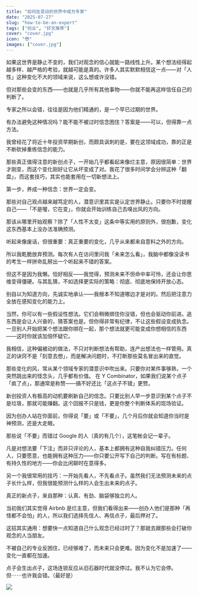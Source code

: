```yaml
---
title: "如何在变动的世界中成为专家"
date: "2025-07-27"
slug: "how-to-be-an-expert"
tags: ["创业", "好文推荐"]
cover: "cover.jpg"
icon: "😎"
images: ["cover.jpg"]
---
```

如果这世界是静止不变的，我们对观念的信心就能一路线性上升。某个想法经得起越多样、越严格的考验，就越可能是真的。许多人其实默默相信这一点——对「人性」这种变化不大的领域来说，这么想或许没错。



但对那些会变的东西——也就是几乎所有其他事物——你就不能再这样信任自己的判断了。



专家之所以会错，往往是因为他们精通的，是一个早已过期的世界。



有办法避免这种情况吗？能不能不被过时信念困住？答案是——可以，但得靠一点方法。



我曾经花了将近十年投资早期新创，而颇具讽刺的是，要在这领域成功，靠的正是不断砍掉重练信念的能力。



那些真正值得注意的新创点子，一开始几乎都看起来像烂主意，原因很简单：世界才刚变，而这个变化刚好让它从坏变成了对。我花了很多时间学会分辨这种「翻盘」，而这套技巧，其实也能套用在一切新想法上。



第一步，养成一种信念：世界一定会变。



那些对自己观点越来越笃定的人，潜意识里其实是认定世界静止。只要你不时提醒自己——「不是喔，它在变」，你就会开始训练自己去嗅出风的方向。



那该从哪里开始观察？除了「人性不太变」这条中等实用的原则外，很抱歉，变化这东西基本上没办法准确预测。



听起来像废话，但很重要：真正重要的变化，几乎从来都来自意料之外的方向。



所以我乾脆放弃预测。每次有人在访问里问我「未来怎么看」，我脑中都像没读书的考生一样拼命乱掰出一个听起来不错的答案。



但这不是因为我懒。恰好相反——我觉得，预测未来不但命中率可怜，还会让你思维变得僵硬。与其乱猜，不如选择更实际的策略：彻底、彻底地保持开放心态。



别自以为知道方向，先诚实地承认——我根本不知道哪边才是对的。然后把注意力全放在感知变化的能力上。



当然，你可以有一些假设性想法。它们会稍微绑住你没错，但也会驱动你前进。追东西是会让人兴奋的，猜答案也是。但你得非常有纪律，不让这些假设变成执念。
一旦别人开始把某个想法跟你绑在一起，那个想法就更可能变成你想相信的东西——这时你就该加倍怀疑它。



我相信，这种偏被动的做法，不只对判断想法有帮助，连产出想法也一样管用。真正的诀窍不是「刻意去想」，而是解决问题时，不打断那些莫名冒出来的直觉。



那些变化的风，常从某个领域专家的潜意识中吹出来。只要你对某件事够熟，一个突然跳出来的怪念头，几乎都有价值。
在 Y Combinator，如果我们说某个点子「疯了点」，那通常是称赞——搞不好还比「这点子不错」更赞。



新创投资人有极高的动机要刷新自己的信念。只要比别人早一步意识到某个点子不是垃圾，那就可能赚翻。这个回报不只是钱，更是你整个判断体系的现场验证。



因为创办人站在你面前，你得说「要」或「不要」，几个月后你就会知道你当时是神预测，还是大走眼。



那些说「不要」而错过 Google 的人（真的有几个），这笔帐会记一辈子。



凡是对想法要「下注」而非只评论的人，基本上都拥有这种自我纠错压力。任何人，只要愿意，也能拥有这种压力——你只要公开写下自己的判断。写在有标题、有持久性的地方——你会比闲聊时在意得多。



另一个我很常用的技巧：一开始先看人，不先看点子。虽然我们无法预测未来的点子长什么样，但我很能预测什么样的人会生出未来的点子。



真正的新点子，来自那种：认真、有劲、脑袋够独立的人。



当初我们其实觉得 Airbnb 是烂主意，但我们看得出来——创办人他们是那种「再怪都不会怕」的人，所以我们选择先信人、再信点子，最后押对了。



这招其实通用：想要快一点知道自己什么观念已经过时了？那就去跟那些会打破你观念的人当朋友。



不被自己的专业反困住，已经够难了，而未来只会更难。因为变化不是加速了——变化一直都在加速。



点子会生出点子，这场连锁反应从旧石器时代就没停过。我不认为它会停。
但⋯⋯也许我会错。（最好是）




![](https://prod-files-secure.s3.us-west-2.amazonaws.com/112d0858-5090-4d34-a606-b75eb8d65fd2/46476355-9cf3-4e99-9b7a-3531bc426380/1000202064.png?X-Amz-Algorithm=AWS4-HMAC-SHA256&X-Amz-Content-Sha256=UNSIGNED-PAYLOAD&X-Amz-Credential=ASIAZI2LB4664R5IB6NP%2F20250811%2Fus-west-2%2Fs3%2Faws4_request&X-Amz-Date=20250811T145252Z&X-Amz-Expires=3600&X-Amz-Security-Token=IQoJb3JpZ2luX2VjELf%2F%2F%2F%2F%2F%2F%2F%2F%2F%2FwEaCXVzLXdlc3QtMiJGMEQCIFYYgbjswpzkbN7OT5Wxj%2BWVSpcWA99lxxmZSEvSnYbSAiBNVXV5EnTxjcMhJbXfKnqN75qGc%2FwaGpoXA1S3rXOlPCqIBAjw%2F%2F%2F%2F%2F%2F%2F%2F%2F%2F8BEAAaDDYzNzQyMzE4MzgwNSIMsqQL1cFVg%2BNT8iRXKtwDdvw6wqCmxXNo5%2BWDirPkt%2FoAp7GwmyFbdZcVhinlCKJFoc8vHkKnZLLXMBdY0FRh0XQbmj8JVEMTPNxLgLmqzWP5Gq17B5Am0jYzzvWlQ%2BwrH7khzgrduXPFs%2B1eJYNAXfPUZFikU0YdlheKLI0hV3lqBoXHZq649SxwZPR7A9%2FtVywfXcDuySNhP0BAwoxbw1xPu89AcVc108ikYE6HAOzqc1xlF%2FaexJ9KIc1G0%2B1lIiphWaRohcTz7vBkErTphqiMNxSNkAUrSjDJmDMz3%2Fx7YBK50mL3BHYs28gmALZFpn5XtShJoC30SrjLXbIRqvUrrj%2BUttLHMqyiYrf9142H4xHYRZO9hrUJG8iBYEtLvAk8yiv7tdkOSqF9a5cklXfxSxZywuHY3Q244smgFDD4eu%2BaEh2yj8buqBp%2BOT2kHPx7yyYUCP6hvwnQ0dtav6No2bbuW5ea%2FcEw1AadYXZhSprGi%2F%2FnHwOjs%2FajfnDAp8VOXWM7iY3%2B6W0Ip%2F9GykkhQiGyWVu2x3rnISGMLoMcVTZ77MdbXJjGlxfVPzukmAbRWMqROThUlVASZ%2FUgMMpf%2Bn6snH8PFltsLy37q3jSF%2FVKmJLq5QJpdLf2TtPmgqwoTa5LoTV2MqYw1vznxAY6pgFHq59TuzCUR7l%2FsjmoV3z9jPiVJN69%2BrqnwBGmTBEPUsCHu%2BdzbbCY6TedAx0IdgeiNXSlJtN1MuV%2FUOf%2BlTXzsLugxkEeYhJTVfg7y3mv8dpPAMj%2B5Pv3X10Eoj4%2BIO%2FsKc36Q4mKhb6N%2B7i4QJ7Xw%2FKYKQLckHX8iDgZalg%2BHs5Ufomhhor5QcW5EJt48gGwAwrj7JWwbvY6B%2Fb9v2sZ323FNX8P&X-Amz-Signature=fc29e4cb0ec8ee5de37beb00db54dffd036b967f93bcf9d1518e4b1b9137ed50&X-Amz-SignedHeaders=host&x-amz-checksum-mode=ENABLED&x-id=GetObject)

